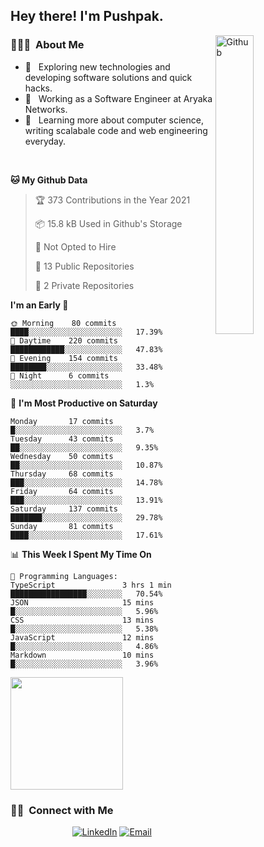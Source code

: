 <h2> Hey there! I'm Pushpak.</h2>

<img width="35%" align="right" alt="Github" src="https://user-images.githubusercontent.com/48678280/88862734-4903af80-d201-11ea-968b-9c939d88a37c.gif" />

<h3> 👨🏻‍💻 &nbsp;About Me </h3>

- 🤔 &nbsp; Exploring new technologies and developing software solutions and quick hacks.
- 💼 &nbsp; Working as a Software Engineer at Aryaka Networks.
- 🌱 &nbsp; Learning more about computer science, writing scalabale code and web engineering everyday.

<!-- <h3> 🛠 &nbsp;Tech Stack</h3> -->

<!-- - 🌐 &nbsp;
  ![JavaScript](https://img.shields.io/badge/-JavaScript-333333?style=flat&logo=javascript)
  ![React](https://img.shields.io/badge/-React-333333?style=flat&logo=react)
  ![Vue](https://img.shields.io/badge/-Vue-333333?style=flat&logo=vue,js)
  ![Node.js](https://img.shields.io/badge/-Node.js-333333?style=flat&logo=node.js) -->
  
<!-- - 💻 &nbsp;
  ![Java](https://img.shields.io/badge/-Java-333333?style=flat&logo=Java&logoColor=007396)
- 🛢 &nbsp;
  ![MySQL](https://img.shields.io/badge/-MySQL-333333?style=flat&logo=mysql)
- ⚙️ &nbsp;
  ![Git](https://img.shields.io/badge/-Git-333333?style=flat&logo=git)
- 🔧 &nbsp;
  ![Visual Studio Code](https://img.shields.io/badge/-Visual%20Studio%20Code-333333?style=flat&logo=visual-studio-code&logoColor=007ACC)
  ![Eclipse](https://img.shields.io/badge/-Eclipse-333333?style=flat&logo=eclipse-ide&logoColor=2C2255) -->

<br/>

<!--START_SECTION:waka-->
**🐱 My Github Data** 

> 🏆 373 Contributions in the Year 2021
 > 
> 📦 15.8 kB Used in Github's Storage 
 > 
> 🚫 Not Opted to Hire
 > 
> 📜 13 Public Repositories 
 > 
> 🔑 2 Private Repositories  
 > 
**I'm an Early 🐤** 

```text
🌞 Morning    80 commits     ████░░░░░░░░░░░░░░░░░░░░░   17.39% 
🌆 Daytime    220 commits    ████████████░░░░░░░░░░░░░   47.83% 
🌃 Evening    154 commits    ████████░░░░░░░░░░░░░░░░░   33.48% 
🌙 Night      6 commits      ░░░░░░░░░░░░░░░░░░░░░░░░░   1.3%

```
📅 **I'm Most Productive on Saturday** 

```text
Monday       17 commits     █░░░░░░░░░░░░░░░░░░░░░░░░   3.7% 
Tuesday      43 commits     ██░░░░░░░░░░░░░░░░░░░░░░░   9.35% 
Wednesday    50 commits     ██░░░░░░░░░░░░░░░░░░░░░░░   10.87% 
Thursday     68 commits     ███░░░░░░░░░░░░░░░░░░░░░░   14.78% 
Friday       64 commits     ███░░░░░░░░░░░░░░░░░░░░░░   13.91% 
Saturday     137 commits    ███████░░░░░░░░░░░░░░░░░░   29.78% 
Sunday       81 commits     ████░░░░░░░░░░░░░░░░░░░░░   17.61%

```


📊 **This Week I Spent My Time On** 

```text
💬 Programming Languages: 
TypeScript               3 hrs 1 min         █████████████████░░░░░░░░   70.54% 
JSON                     15 mins             █░░░░░░░░░░░░░░░░░░░░░░░░   5.96% 
CSS                      13 mins             █░░░░░░░░░░░░░░░░░░░░░░░░   5.38% 
JavaScript               12 mins             █░░░░░░░░░░░░░░░░░░░░░░░░   4.86% 
Markdown                 10 mins             █░░░░░░░░░░░░░░░░░░░░░░░░   3.96%

```


<!--END_SECTION:waka-->


<a href="https://github.com/PushpakB3096">
  <!-- <img height="180em" src="https://github-readme-stats.vercel.app/api?username=PushpakB3096&show_icons=true&theme=merko" /> -->
  <img height="180em" src="https://github-readme-stats.vercel.app/api/top-langs/?username=PushpakB3096&theme=merko&layout=compact" />
</a>

<br/>

<h3> 🤝🏻 &nbsp;Connect with Me </h3>

<p align="center">
<!-- <a href="https://www.adityavsingh.com/"><img alt="Website" src="https://img.shields.io/badge/Website-www.adityavsingh.com-blue?style=flat-square&logo=google-chrome"></a> -->
<a href="https://www.linkedin.com/in/pushpak-bhattacharya/"><img alt="LinkedIn" src="https://img.shields.io/badge/LinkedIn-Pushpak%20Bhattacharya-blue?style=flat-square&logo=linkedin"></a>
<a href="mailto:rtpushpak@gmail.com"><img alt="Email" src="https://img.shields.io/badge/Email-rtpushpak@gmail.com-blue?style=flat-square&logo=gmail"></a>
</p>
